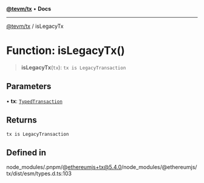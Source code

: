 [**@tevm/tx**](../README.md) • **Docs**

***

[@tevm/tx](../globals.md) / isLegacyTx

# Function: isLegacyTx()

> **isLegacyTx**(`tx`): `tx is LegacyTransaction`

## Parameters

• **tx**: [`TypedTransaction`](../type-aliases/TypedTransaction.md)

## Returns

`tx is LegacyTransaction`

## Defined in

node\_modules/.pnpm/@ethereumjs+tx@5.4.0/node\_modules/@ethereumjs/tx/dist/esm/types.d.ts:103
